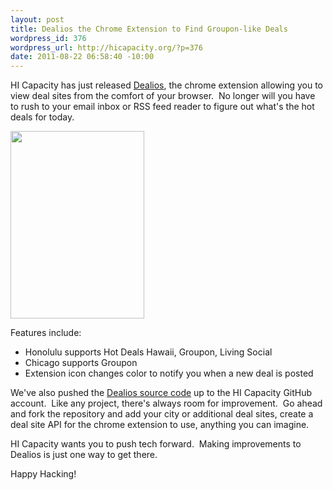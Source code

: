 ```yaml
--- 
layout: post
title: Dealios the Chrome Extension to Find Groupon-like Deals
wordpress_id: 376
wordpress_url: http://hicapacity.org/?p=376
date: 2011-08-22 06:58:40 -10:00
---
```

HI Capacity has just released <a title="Dealios" href="http://bit.ly/chrome-dealios">Dealios</a>, the chrome extension allowing you to view deal sites from the comfort of your browser.  No longer will you have to rush to your email inbox or RSS feed reader to figure out what's the hot deals for today.

<a href="http://hicapacity.org/wp-content/uploads/2011/08/dealios.png"><img class="aligncenter size-medium wp-image-377" title="Dealios" src="http://hicapacity.org/wp-content/uploads/2011/08/dealios-screenshot-normal-214x300.png" alt="" width="214" height="300" /></a>

Features include:
<ul>
	<li>Honolulu supports Hot Deals Hawaii, Groupon, Living Social</li>
	<li>Chicago supports Groupon</li>
	<li>Extension icon changes color to notify you when a new deal is posted</li>
</ul>
We've also pushed the <a href="https://github.com/hicapacity/dealios">Dealios source code</a> up to the HI Capacity GitHub account.  Like any project, there's always room for improvement.  Go ahead and fork the repository and add your city or additional deal sites, create a deal site API for the chrome extension to use, anything you can imagine.

HI Capacity wants you to push tech forward.  Making improvements to Dealios is just one way to get there.

Happy Hacking!
